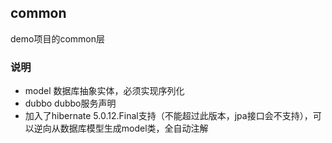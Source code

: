 common
---------------------------
demo项目的common层

### 说明

* model  数据库抽象实体，必须实现序列化
* dubbo  dubbo服务声明
* 加入了hibernate 5.0.12.Final支持（不能超过此版本，jpa接口会不支持），可以逆向从数据库模型生成model类，全自动注解



